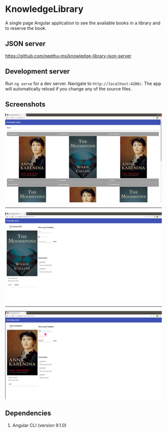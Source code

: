 # KnowledgeLibrary

A single page Angular application to see the available books in a library and to reserve the book.

## JSON server

https://github.com/neethu-ms/knowledge-library-json-server

## Development server

Run `ng serve` for a dev server. Navigate to `http://localhost:4200/`. The app will automatically reload if you change any of the source files.

## Screenshots

!["Home Page"](docs/HomePage.png "Home Page")

---

!["Home Page"](docs/ReserveBookIfAvailable.png "ReserveBookIfAvailable")

---

!["Book Detail Page"](docs/BookDetails.png "Book Detail Page")

## Dependencies

1. Angular CLI (version 9.1.0)
